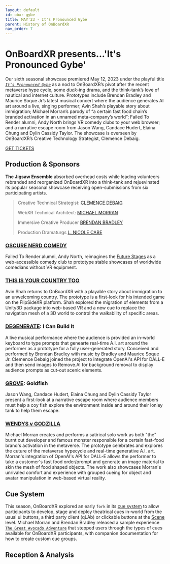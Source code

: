 ```yaml
---
layout: default
id: obxr-gybe
title: MAY'23 - It's Pronounced Gybe
parent: History of OnBoardXR
nav_order: 7
---
```


# OnBoardXR presents...'It's Pronounced Gybe'
Our sixth seasonal showcase premiered May 12, 2023 under the playful title [*`It’s Pronounced Gybe`*](https://futurestages.github.io/OnBoardXR_Landing_Page/docs/obxr-gybe/) as a nod to OnBoardXR’s pivot after the recent metaverse hype cycle, some *duck*-ing drama, and the think-tank’s love of nautical and internet culture. Prototypes include Brendan Bradley and Maurice Soque Jr’s latest musical concert where the audience generates AI art around a live, singing performer; Avin Shah’s playable story about immigration; Michael Morran’s parody of “a certain fast food chain’s branded activation in an unnamed meta-company’s world”; Failed To Render alumni, Andy North brings VR comedy clubs to your web browser; and a narrative escape room from Jason Wang, Candace Hudert, Elaina Chung and Dylin Cassidy Taylor. The showcase is overseen by OnBoardXR’s Creative Technology Strategist, Clemence Debaig.

[GET TICKETS](https://www.eventbrite.com/e/onboardxr-season-6-showcase-tickets-623697364607?aff=season)

## Production & Sponsors
**The Jigsaw Ensemble** absorbed overhead costs while leading volunteers rebranded and reorganized OnBoardXR into a think-tank and rejuevinated its popular seasonal showcase receiving open-submissions from six participating artists.
> 
> Creative Technical Strategist:
> [CLEMENCE DEBAIG](./unwired-dance.md)
> 
> WebXR Technical Architect:
> [MICHAEL MORRAN](./michael-morran.md)
>
> Immersive Creative Producer
> [BRENDAN BRADLEY](./brendan-bradley.md)
>
> Production Dramaturgs 
> [L. NICOLE CABE](./virtual-dramaturgy.md)

### [OSCURE NERD COMEDY](./standup-comedy.md)
Failed To Render alumni, Andy North, reimagines the [Future Stages](./future-stages.md) as a web-accessible comedy club to prototype stable showcases of worldwide comedians without VR equipment. 

### [THIS IS YOUR COUNTRY TOO](./avin-shah.md)
Avin Shah returns to OnBoardXR with a playable story about immigration to an unwelcoming country. The prototype is a first-look for his intended game on the FlipSideXR platform. Shah explored the migration of elements from a Unity3D package into web-based VR and a new cue to replace the navigation mesh of a 3D world to control the walkability of specific areas. 

### [DEGENERATE](./generative-ai.md): I Can Build It
A live musical performance where the audience is provided an in-world keyboard to type prompts that genearte real-time A.I. art around the performer as a prototype for a fully user-generated story. Conceived and performed by Brendan Bradley with music by Bradley and Maurice Soque Jr. Clemence Debaig joined the project to integrate OpenAI's API for DALL-E and then send images to Remove.AI for background removal to display audience prompts as cut-out scenic elements.

### [GROVE](./grove.md): Goldfish
Jason Wang, Candace Hudert, Elaina Chung and Dylin Cassidy Taylor present a first-look at a narrative escape room where audience members must help a coy fish explore the environment inside and around their lonley tank to help them escape. 

### [WENDYS v GODZILLA](./generative-ai.md)
Michael Morran creates and performs a satirical solo work as both "the" burnt out developer and famous monster responsible for a certain fast-food brand's activation in the metaverse. The prototype celebrates and explores the cuture of the metaverse hypecycle and real-time generative A.I. art. Morran's integration of OpenAI's API for DALL-E allows the performer to take a customer's fast food order/prompt and generate an image material to skin the mesh of food shaped objects. The work also showcases Morran's unrivaled comfort and experience with grouped cueing for object and avatar manipulation in web-based virtual reality.

## Cue System
This season, OnBoardXR explored an early `fork` in its [cue system](./cue-system.md) to allow participants to develop, stage and deploy theatrical cues in-world from the usual ui buttons, a third party client (qLAb) or clickable buttons at the [Scene](./glossary-scene.md) level. Michael Morran and Brendan Bradley released a sample experience [`The Great Avocado Adventure`](./avocado-adventure.md) that stepped users through the types of cues available for OnBoardXR participants, with companion documentation for how to create custom cue groups.

## Reception & Analysis
